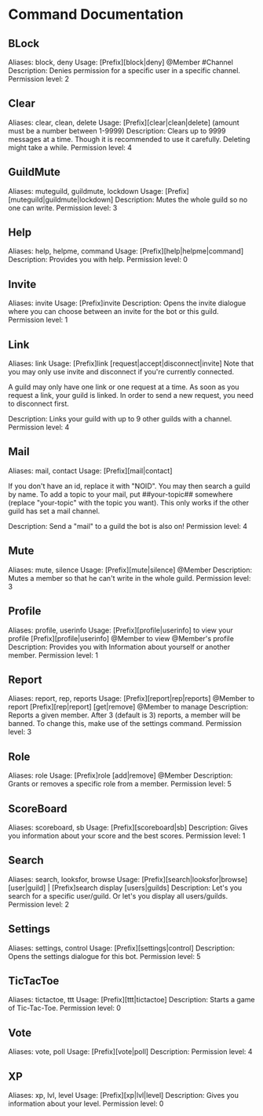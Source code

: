 # Command Documentation

## BLock
Aliases: block, deny
Usage: [Prefix][block|deny] @Member #Channel <reason>
Description: Denies permission for a specific user in a specific channel.
Permission level: 2

## Clear
Aliases: clear, clean, delete
Usage: [Prefix][clear|clean|delete] <amount> (amount must be a number between 1-9999)
Description: Clears up to 9999 messages at a time. Though it is recommended to use it carefully. Deleting might take a while.
Permission level: 4

## GuildMute
Aliases: muteguild, guildmute, lockdown
Usage: [Prefix][muteguild|guildmute|lockdown]
Description: Mutes the whole guild so no one can write.
Permission level: 3

## Help
Aliases: help, helpme, command
Usage: [Prefix][help|helpme|command]
Description: Provides you with help.
Permission level: 0

## Invite
Aliases: invite
Usage: [Prefix]invite
Description: Opens the invite dialogue where you can choose between an invite for the bot or this guild.
Permission level: 1

## Link
Aliases: link
Usage: [Prefix]link [request|accept|disconnect|invite]
Note that you may only use invite and disconnect if you're currently connected.

A guild may only have one link or one request at a time. As soon as you request a link, your guild is linked.
In order to send a new request, you need to disconnect first.

Description: Links your guild with up to 9 other guilds with a channel.
Permission level: 4

## Mail
Aliases: mail, contact
Usage: [Prefix][mail|contact] <Guild-ID> <Message>

If you don't have an id, replace it with "NOID". You may then search a guild by name.
To add a topic to your mail, put ##your-topic## somewhere (replace "your-topic" with the topic you want).
This only works if the other guild has set a mail channel.

Description: Send a "mail" to a guild the bot is also on!
Permission level: 4

## Mute
Aliases: mute, silence
Usage: [Prefix][mute|silence] @Member <reason>
Description: Mutes a member so that he can't write in the whole guild.
Permission level: 3

## Profile
Aliases: profile, userinfo
Usage: [Prefix][profile|userinfo] to view your profile [Prefix][profile|userinfo] @Member to view @Member's profile
Description: Provides you with Information about yourself or another member.
Permission level: 1

## Report
Aliases: report, rep, reports
Usage:  [Prefix][report|rep|reports] @Member <reason> to report [Prefix][rep|report] [get|remove] @Member <index> to manage
Description: Reports a given member. After 3 (default is 3) reports, a member will be banned. To change this, make use of the settings command.
Permission level: 3

## Role
Aliases: role
Usage: [Prefix]role [add|remove] @Member <role>
Description: Grants or removes a specific role from a member.
Permission level: 5

## ScoreBoard
Aliases: scoreboard, sb
Usage: [Prefix][scoreboard|sb]
Description: Gives you information about your score and the best scores.
Permission level: 1

## Search
Aliases: search, looksfor, browse
Usage:  [Prefix][search|looksfor|browse] [user|guild] <name> | [Prefix]search display [users|guilds]
Description: Let's you search for a specific user/guild. Or let's you display all users/guilds.
Permission level: 2

## Settings
Aliases: settings, control
Usage: [Prefix][settings|control]
Description: Opens the settings dialogue for this bot.
Permission level: 5

## TicTacToe
Aliases: tictactoe, ttt
Usage: [Prefix][ttt|tictactoe]
Description: Starts a game of Tic-Tac-Toe.
Permission level: 0

## Vote
Aliases: vote, poll
Usage: [Prefix][vote|poll]
Description:
Permission level: 4

## XP
Aliases: xp, lvl, level
Usage: [Prefix][xp|lvl|level]
Description: Gives you information about your level.
Permission level: 0
